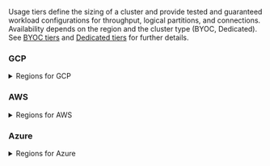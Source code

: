 
<!-- 
This content is auto-generated. Do not edit manually.

To regenerate this content, run:
  npx doc-tools generate cloud-regions -h

For source code and documentation:
- Source: https://github.com/redpanda-data/docs-extensions-and-macros/tree/main/tools/cloud-regions
- Docs: https://redpandadata.atlassian.net/wiki/spaces/DOC/pages/1185054748/Doc+Tools+CLI
-->

Usage tiers define the sizing of a cluster and provide tested and guaranteed workload configurations for throughput, logical partitions, and connections. Availability depends on the region and the cluster type (BYOC, Dedicated). See [BYOC tiers](https://docs.redpanda.com/redpanda-cloud/reference/tiers/byoc-tiers/) and [Dedicated tiers](https://docs.redpanda.com/redpanda-cloud/reference/tiers/dedicated-tiers/) for further details.


<h3>GCP</h3>
<details><summary>Regions for GCP</summary>
<p class="sr-only">Table of cloud regions and throughput tiers for GCP. Use the table headers for more information.</p>
<table aria-label="Cloud regions and throughput tiers for GCP">
  <tr>
    <th title="Cloud region name (such as us-central1)">Region</th>
    <th title="Availability zones in the region (comma-separated)">Zones</th>
    <th title="Available throughput tiers and cluster types in this region">Throughput Tiers</th>
  </tr>
  <tr>
    <td>asia-east1</td>
    <td>asia-east1-a,asia-east1-b,asia-east1-c</td>
    <td>
      <ul>
        <li>tier-1-gcp-v2-x86: BYOC, Dedicated</li>
        <li>tier-2-gcp-v2-x86: BYOC, Dedicated</li>
        <li>tier-3-gcp-v2-x86: BYOC, Dedicated</li>
        <li>tier-4-gcp-v2-x86: BYOC, Dedicated</li>
        <li>tier-5-gcp-v2-x86: BYOC, Dedicated</li>
        <li>tier-6-gcp-v2-x86: BYOC</li>
        <li>tier-7-gcp-v2-x86: BYOC</li>
        <li>tier-8-gcp-v2-x86: BYOC</li>
        <li>tier-9-gcp-v2-x86: BYOC</li>
      </ul>
    </td>
  </tr>
  <tr>
    <td>asia-northeast1</td>
    <td>asia-northeast1-a,asia-northeast1-b,asia-northeast1-c</td>
    <td>
      <ul>
        <li>tier-1-gcp-v2-x86: BYOC, Dedicated</li>
        <li>tier-2-gcp-v2-x86: BYOC, Dedicated</li>
        <li>tier-3-gcp-v2-x86: BYOC, Dedicated</li>
        <li>tier-4-gcp-v2-x86: BYOC, Dedicated</li>
        <li>tier-5-gcp-v2-x86: BYOC, Dedicated</li>
        <li>tier-6-gcp-v2-x86: BYOC</li>
        <li>tier-7-gcp-v2-x86: BYOC</li>
        <li>tier-8-gcp-v2-x86: BYOC</li>
        <li>tier-9-gcp-v2-x86: BYOC</li>
      </ul>
    </td>
  </tr>
  <tr>
    <td>asia-south1</td>
    <td>asia-south1-a,asia-south1-b,asia-south1-c</td>
    <td>
      <ul>
        <li>tier-1-gcp-v2-x86: BYOC, Dedicated</li>
        <li>tier-2-gcp-v2-x86: BYOC, Dedicated</li>
        <li>tier-3-gcp-v2-x86: BYOC, Dedicated</li>
        <li>tier-4-gcp-v2-x86: BYOC, Dedicated</li>
        <li>tier-5-gcp-v2-x86: BYOC, Dedicated</li>
        <li>tier-6-gcp-v2-x86: BYOC</li>
        <li>tier-7-gcp-v2-x86: BYOC</li>
        <li>tier-8-gcp-v2-x86: BYOC</li>
        <li>tier-9-gcp-v2-x86: BYOC</li>
      </ul>
    </td>
  </tr>
  <tr>
    <td>asia-southeast1</td>
    <td>asia-southeast1-a,asia-southeast1-b,asia-southeast1-c</td>
    <td>
      <ul>
        <li>tier-1-gcp-v2-x86: BYOC, Dedicated</li>
        <li>tier-2-gcp-v2-x86: BYOC, Dedicated</li>
        <li>tier-3-gcp-v2-x86: BYOC, Dedicated</li>
        <li>tier-4-gcp-v2-x86: BYOC, Dedicated</li>
        <li>tier-5-gcp-v2-x86: BYOC, Dedicated</li>
        <li>tier-6-gcp-v2-x86: BYOC</li>
        <li>tier-7-gcp-v2-x86: BYOC</li>
        <li>tier-8-gcp-v2-x86: BYOC</li>
        <li>tier-9-gcp-v2-x86: BYOC</li>
      </ul>
    </td>
  </tr>
  <tr>
    <td>australia-southeast1</td>
    <td>australia-southeast1-a,australia-southeast1-b,australia-southeast1-c</td>
    <td>
      <ul>
        <li>tier-1-gcp-v2-x86: BYOC, Dedicated</li>
        <li>tier-2-gcp-v2-x86: BYOC, Dedicated</li>
        <li>tier-3-gcp-v2-x86: BYOC, Dedicated</li>
        <li>tier-4-gcp-v2-x86: BYOC, Dedicated</li>
        <li>tier-5-gcp-v2-x86: BYOC, Dedicated</li>
        <li>tier-6-gcp-v2-x86: BYOC</li>
        <li>tier-7-gcp-v2-x86: BYOC</li>
        <li>tier-8-gcp-v2-x86: BYOC</li>
        <li>tier-9-gcp-v2-x86: BYOC</li>
      </ul>
    </td>
  </tr>
  <tr>
    <td>europe-southwest1</td>
    <td>europe-southwest1-a,europe-southwest1-b,europe-southwest1-c</td>
    <td>
      <ul>
        <li>tier-1-gcp-v2-x86: BYOC</li>
        <li>tier-2-gcp-v2-x86: BYOC</li>
        <li>tier-3-gcp-v2-x86: BYOC</li>
        <li>tier-4-gcp-v2-x86: BYOC</li>
        <li>tier-5-gcp-v2-x86: BYOC</li>
        <li>tier-6-gcp-v2-x86: BYOC</li>
        <li>tier-7-gcp-v2-x86: BYOC</li>
        <li>tier-8-gcp-v2-x86: BYOC</li>
        <li>tier-9-gcp-v2-x86: BYOC</li>
      </ul>
    </td>
  </tr>
  <tr>
    <td>europe-west1</td>
    <td>europe-west1-b,europe-west1-c,europe-west1-d</td>
    <td>
      <ul>
        <li>tier-1-gcp-v2-x86: BYOC, Dedicated</li>
        <li>tier-2-gcp-v2-x86: BYOC, Dedicated</li>
        <li>tier-3-gcp-v2-x86: BYOC, Dedicated</li>
        <li>tier-4-gcp-v2-x86: BYOC, Dedicated</li>
        <li>tier-5-gcp-v2-x86: BYOC, Dedicated</li>
        <li>tier-6-gcp-v2-x86: BYOC</li>
        <li>tier-7-gcp-v2-x86: BYOC</li>
        <li>tier-8-gcp-v2-x86: BYOC</li>
        <li>tier-9-gcp-v2-x86: BYOC</li>
      </ul>
    </td>
  </tr>
  <tr>
    <td>europe-west2</td>
    <td>europe-west2-a,europe-west2-b,europe-west2-c</td>
    <td>
      <ul>
        <li>tier-1-gcp-v2-x86: BYOC, Dedicated</li>
        <li>tier-2-gcp-v2-x86: BYOC, Dedicated</li>
        <li>tier-3-gcp-v2-x86: BYOC, Dedicated</li>
        <li>tier-4-gcp-v2-x86: BYOC, Dedicated</li>
        <li>tier-5-gcp-v2-x86: BYOC, Dedicated</li>
        <li>tier-6-gcp-v2-x86: BYOC</li>
        <li>tier-7-gcp-v2-x86: BYOC</li>
        <li>tier-8-gcp-v2-x86: BYOC</li>
        <li>tier-9-gcp-v2-x86: BYOC</li>
      </ul>
    </td>
  </tr>
  <tr>
    <td>europe-west3</td>
    <td>europe-west3-a,europe-west3-b,europe-west3-c</td>
    <td>
      <ul>
        <li>tier-1-gcp-v2-x86: BYOC, Dedicated</li>
        <li>tier-2-gcp-v2-x86: BYOC, Dedicated</li>
        <li>tier-3-gcp-v2-x86: BYOC, Dedicated</li>
        <li>tier-4-gcp-v2-x86: BYOC, Dedicated</li>
        <li>tier-5-gcp-v2-x86: BYOC, Dedicated</li>
        <li>tier-6-gcp-v2-x86: BYOC, Dedicated</li>
        <li>tier-7-gcp-v2-x86: BYOC, Dedicated</li>
        <li>tier-8-gcp-v2-x86: BYOC, Dedicated</li>
        <li>tier-9-gcp-v2-x86: BYOC, Dedicated</li>
      </ul>
    </td>
  </tr>
  <tr>
    <td>europe-west4</td>
    <td>europe-west4-a,europe-west4-b,europe-west4-c</td>
    <td>
      <ul>
        <li>tier-1-gcp-v2-x86: BYOC</li>
        <li>tier-2-gcp-v2-x86: BYOC</li>
        <li>tier-3-gcp-v2-x86: BYOC</li>
        <li>tier-4-gcp-v2-x86: BYOC</li>
        <li>tier-5-gcp-v2-x86: BYOC</li>
        <li>tier-6-gcp-v2-x86: BYOC</li>
        <li>tier-7-gcp-v2-x86: BYOC</li>
        <li>tier-8-gcp-v2-x86: BYOC</li>
        <li>tier-9-gcp-v2-x86: BYOC</li>
      </ul>
    </td>
  </tr>
  <tr>
    <td>europe-west9</td>
    <td>europe-west9-a,europe-west9-b,europe-west9-c</td>
    <td>
      <ul>
        <li>tier-1-gcp-v2-x86: BYOC</li>
        <li>tier-2-gcp-v2-x86: BYOC</li>
        <li>tier-3-gcp-v2-x86: BYOC</li>
        <li>tier-4-gcp-v2-x86: BYOC</li>
        <li>tier-5-gcp-v2-x86: BYOC</li>
        <li>tier-6-gcp-v2-x86: BYOC</li>
        <li>tier-7-gcp-v2-x86: BYOC</li>
        <li>tier-8-gcp-v2-x86: BYOC</li>
        <li>tier-9-gcp-v2-x86: BYOC</li>
      </ul>
    </td>
  </tr>
  <tr>
    <td>northamerica-northeast1</td>
    <td>northamerica-northeast1-a,northamerica-northeast1-b,northamerica-northeast1-c</td>
    <td>
      <ul>
        <li>tier-1-gcp-v2-x86: BYOC, Dedicated</li>
        <li>tier-2-gcp-v2-x86: BYOC, Dedicated</li>
        <li>tier-3-gcp-v2-x86: BYOC, Dedicated</li>
        <li>tier-4-gcp-v2-x86: BYOC, Dedicated</li>
        <li>tier-5-gcp-v2-x86: BYOC, Dedicated</li>
        <li>tier-6-gcp-v2-x86: BYOC</li>
        <li>tier-7-gcp-v2-x86: BYOC</li>
        <li>tier-8-gcp-v2-x86: BYOC</li>
        <li>tier-9-gcp-v2-x86: BYOC</li>
      </ul>
    </td>
  </tr>
  <tr>
    <td>southamerica-east1</td>
    <td>southamerica-east1-b,southamerica-east1-c,southamerica-east1-a</td>
    <td>
      <ul>
        <li>tier-1-gcp-v2-x86: BYOC, Dedicated</li>
        <li>tier-2-gcp-v2-x86: BYOC, Dedicated</li>
        <li>tier-3-gcp-v2-x86: BYOC, Dedicated</li>
        <li>tier-4-gcp-v2-x86: BYOC, Dedicated</li>
        <li>tier-5-gcp-v2-x86: BYOC, Dedicated</li>
        <li>tier-6-gcp-v2-x86: BYOC</li>
        <li>tier-7-gcp-v2-x86: BYOC</li>
        <li>tier-8-gcp-v2-x86: BYOC</li>
        <li>tier-9-gcp-v2-x86: BYOC</li>
      </ul>
    </td>
  </tr>
  <tr>
    <td>southamerica-west1</td>
    <td>southamerica-west1-b</td>
    <td>
      <ul>
        <li>tier-1-gcp-v2-x86: BYOC</li>
        <li>tier-2-gcp-v2-x86: BYOC</li>
        <li>tier-3-gcp-v2-x86: BYOC</li>
        <li>tier-4-gcp-v2-x86: BYOC</li>
        <li>tier-5-gcp-v2-x86: BYOC</li>
        <li>tier-6-gcp-v2-x86: BYOC</li>
        <li>tier-7-gcp-v2-x86: BYOC</li>
        <li>tier-8-gcp-v2-x86: BYOC</li>
        <li>tier-9-gcp-v2-x86: BYOC</li>
      </ul>
    </td>
  </tr>
  <tr>
    <td>us-central1</td>
    <td>us-central1-a,us-central1-b,us-central1-c,us-central1-f</td>
    <td>
      <ul>
        <li>tier-1-gcp-v2-x86: BYOC, Dedicated</li>
        <li>tier-2-gcp-v2-x86: BYOC, Dedicated</li>
        <li>tier-3-gcp-v2-x86: BYOC, Dedicated</li>
        <li>tier-4-gcp-v2-x86: BYOC, Dedicated</li>
        <li>tier-5-gcp-v2-x86: BYOC, Dedicated</li>
        <li>tier-6-gcp-v2-x86: BYOC</li>
        <li>tier-7-gcp-v2-x86: BYOC</li>
        <li>tier-8-gcp-v2-x86: BYOC</li>
        <li>tier-9-gcp-v2-x86: BYOC</li>
      </ul>
    </td>
  </tr>
  <tr>
    <td>us-east1</td>
    <td>us-east1-b,us-east1-c,us-east1-d</td>
    <td>
      <ul>
        <li>tier-1-gcp-v2-x86: BYOC, Dedicated</li>
        <li>tier-2-gcp-v2-x86: BYOC, Dedicated</li>
        <li>tier-3-gcp-v2-x86: BYOC, Dedicated</li>
        <li>tier-4-gcp-v2-x86: BYOC, Dedicated</li>
        <li>tier-5-gcp-v2-x86: BYOC, Dedicated</li>
        <li>tier-6-gcp-v2-x86: BYOC</li>
        <li>tier-7-gcp-v2-x86: BYOC</li>
        <li>tier-8-gcp-v2-x86: BYOC</li>
        <li>tier-9-gcp-v2-x86: BYOC</li>
      </ul>
    </td>
  </tr>
  <tr>
    <td>us-east4</td>
    <td>us-east4-a,us-east4-b,us-east4-c</td>
    <td>
      <ul>
        <li>tier-1-gcp-v2-x86: BYOC</li>
        <li>tier-2-gcp-v2-x86: BYOC</li>
        <li>tier-3-gcp-v2-x86: BYOC</li>
        <li>tier-4-gcp-v2-x86: BYOC</li>
        <li>tier-5-gcp-v2-x86: BYOC</li>
        <li>tier-6-gcp-v2-x86: BYOC</li>
        <li>tier-7-gcp-v2-x86: BYOC</li>
        <li>tier-8-gcp-v2-x86: BYOC</li>
        <li>tier-9-gcp-v2-x86: BYOC</li>
      </ul>
    </td>
  </tr>
  <tr>
    <td>us-west1</td>
    <td>us-west1-a,us-west1-b,us-west1-c</td>
    <td>
      <ul>
        <li>tier-1-gcp-v2-x86: BYOC</li>
        <li>tier-2-gcp-v2-x86: BYOC</li>
        <li>tier-3-gcp-v2-x86: BYOC</li>
        <li>tier-4-gcp-v2-x86: BYOC</li>
        <li>tier-5-gcp-v2-x86: BYOC</li>
        <li>tier-6-gcp-v2-x86: BYOC</li>
        <li>tier-7-gcp-v2-x86: BYOC</li>
        <li>tier-8-gcp-v2-x86: BYOC</li>
        <li>tier-9-gcp-v2-x86: BYOC</li>
      </ul>
    </td>
  </tr>
  <tr>
    <td>us-west2</td>
    <td>us-west2-a,us-west2-b,us-west2-c</td>
    <td>
      <ul>
        <li>tier-1-gcp-v2-x86: BYOC</li>
        <li>tier-2-gcp-v2-x86: BYOC</li>
        <li>tier-3-gcp-v2-x86: BYOC</li>
        <li>tier-4-gcp-v2-x86: BYOC</li>
        <li>tier-5-gcp-v2-x86: BYOC</li>
        <li>tier-6-gcp-v2-x86: BYOC</li>
        <li>tier-7-gcp-v2-x86: BYOC</li>
        <li>tier-8-gcp-v2-x86: BYOC</li>
        <li>tier-9-gcp-v2-x86: BYOC</li>
      </ul>
    </td>
  </tr>
</table>

</details>
<h3>AWS</h3>
<details><summary>Regions for AWS</summary>
<p class="sr-only">Table of cloud regions and throughput tiers for AWS. Use the table headers for more information.</p>
<table aria-label="Cloud regions and throughput tiers for AWS">
  <tr>
    <th title="Cloud region name (such as us-central1)">Region</th>
    <th title="Availability zones in the region (comma-separated)">Zones</th>
    <th title="Available throughput tiers and cluster types in this region">Throughput Tiers</th>
  </tr>
  <tr>
    <td>af-south-1</td>
    <td>afs1-az1,afs1-az2,afs1-az3</td>
    <td>
      <ul>
        <li>tier-1-aws-v2-x86: BYOC</li>
        <li>tier-2-aws-v2-x86: BYOC</li>
        <li>tier-3-aws-v2-x86: BYOC</li>
        <li>tier-4-aws-v2-x86: BYOC</li>
        <li>tier-5-aws-v2-x86: BYOC</li>
        <li>tier-6-aws-v2-x86: BYOC</li>
        <li>tier-7-aws-v2-x86: BYOC</li>
        <li>tier-8-aws-v2-x86: BYOC</li>
        <li>tier-9-aws-v2-x86: BYOC</li>
      </ul>
    </td>
  </tr>
  <tr>
    <td>ap-east-1</td>
    <td>ape1-az1,ape1-az2,ape1-az3</td>
    <td>
      <ul>
        <li>tier-1-aws-v2-x86: BYOC</li>
        <li>tier-2-aws-v2-x86: BYOC</li>
        <li>tier-3-aws-v2-x86: BYOC</li>
        <li>tier-4-aws-v2-x86: BYOC</li>
        <li>tier-5-aws-v2-x86: BYOC</li>
        <li>tier-6-aws-v2-x86: BYOC</li>
        <li>tier-7-aws-v2-x86: BYOC</li>
        <li>tier-8-aws-v2-x86: BYOC</li>
        <li>tier-9-aws-v2-x86: BYOC</li>
      </ul>
    </td>
  </tr>
  <tr>
    <td>ap-northeast-1</td>
    <td>apne1-az4,apne1-az1,apne1-az2</td>
    <td>
      <ul>
        <li>tier-1-aws-v2-x86: BYOC</li>
        <li>tier-1-aws-v3-arm: BYOC, Dedicated</li>
        <li>tier-2-aws-v2-x86: BYOC</li>
        <li>tier-2-aws-v3-arm: BYOC, Dedicated</li>
        <li>tier-3-aws-v2-x86: BYOC</li>
        <li>tier-3-aws-v3-arm: BYOC, Dedicated</li>
        <li>tier-4-aws-v2-x86: BYOC</li>
        <li>tier-4-aws-v3-arm: BYOC, Dedicated</li>
        <li>tier-5-aws-v2-x86: BYOC</li>
        <li>tier-5-aws-v3-arm: BYOC, Dedicated</li>
        <li>tier-6-aws-v2-x86: BYOC</li>
        <li>tier-6-aws-v3-arm: BYOC</li>
        <li>tier-7-aws-v2-x86: BYOC</li>
        <li>tier-7-aws-v3-arm: BYOC</li>
        <li>tier-8-aws-v2-x86: BYOC</li>
        <li>tier-8-aws-v3-arm: BYOC</li>
        <li>tier-9-aws-v2-x86: BYOC</li>
        <li>tier-9-aws-v3-arm: BYOC</li>
      </ul>
    </td>
  </tr>
  <tr>
    <td>ap-south-1</td>
    <td>aps1-az1,aps1-az2,aps1-az3</td>
    <td>
      <ul>
        <li>tier-1-aws-v2-x86: BYOC</li>
        <li>tier-1-aws-v3-arm: BYOC, Dedicated</li>
        <li>tier-2-aws-v2-x86: BYOC</li>
        <li>tier-2-aws-v3-arm: BYOC, Dedicated</li>
        <li>tier-3-aws-v2-x86: BYOC</li>
        <li>tier-3-aws-v3-arm: BYOC, Dedicated</li>
        <li>tier-4-aws-v2-x86: BYOC</li>
        <li>tier-4-aws-v3-arm: BYOC, Dedicated</li>
        <li>tier-5-aws-v2-x86: BYOC</li>
        <li>tier-5-aws-v3-arm: BYOC, Dedicated</li>
        <li>tier-6-aws-v2-x86: BYOC</li>
        <li>tier-6-aws-v3-arm: BYOC</li>
        <li>tier-7-aws-v2-x86: BYOC</li>
        <li>tier-7-aws-v3-arm: BYOC</li>
        <li>tier-8-aws-v2-x86: BYOC</li>
        <li>tier-8-aws-v3-arm: BYOC</li>
        <li>tier-9-aws-v2-x86: BYOC</li>
        <li>tier-9-aws-v3-arm: BYOC</li>
      </ul>
    </td>
  </tr>
  <tr>
    <td>ap-southeast-1</td>
    <td>apse1-az1,apse1-az2,apse1-az3</td>
    <td>
      <ul>
        <li>tier-1-aws-v2-x86: BYOC</li>
        <li>tier-1-aws-v3-arm: BYOC, Dedicated</li>
        <li>tier-2-aws-v2-x86: BYOC</li>
        <li>tier-2-aws-v3-arm: BYOC, Dedicated</li>
        <li>tier-3-aws-v2-x86: BYOC</li>
        <li>tier-3-aws-v3-arm: BYOC, Dedicated</li>
        <li>tier-4-aws-v2-x86: BYOC</li>
        <li>tier-4-aws-v3-arm: BYOC, Dedicated</li>
        <li>tier-5-aws-v2-x86: BYOC</li>
        <li>tier-5-aws-v3-arm: BYOC, Dedicated</li>
        <li>tier-6-aws-v2-x86: BYOC</li>
        <li>tier-6-aws-v3-arm: BYOC</li>
        <li>tier-7-aws-v2-x86: BYOC</li>
        <li>tier-7-aws-v3-arm: BYOC</li>
        <li>tier-8-aws-v2-x86: BYOC</li>
        <li>tier-8-aws-v3-arm: BYOC</li>
        <li>tier-9-aws-v2-x86: BYOC</li>
        <li>tier-9-aws-v3-arm: BYOC</li>
      </ul>
    </td>
  </tr>
  <tr>
    <td>ap-southeast-2</td>
    <td>apse2-az1,apse2-az3,apse2-az2</td>
    <td>
      <ul>
        <li>tier-1-aws-v2-x86: BYOC</li>
        <li>tier-1-aws-v3-arm: BYOC, Dedicated</li>
        <li>tier-2-aws-v2-x86: BYOC</li>
        <li>tier-2-aws-v3-arm: BYOC, Dedicated</li>
        <li>tier-3-aws-v2-x86: BYOC</li>
        <li>tier-3-aws-v3-arm: BYOC, Dedicated</li>
        <li>tier-4-aws-v2-x86: BYOC</li>
        <li>tier-4-aws-v3-arm: BYOC, Dedicated</li>
        <li>tier-5-aws-v2-x86: BYOC</li>
        <li>tier-5-aws-v3-arm: BYOC, Dedicated</li>
        <li>tier-6-aws-v2-x86: BYOC</li>
        <li>tier-6-aws-v3-arm: BYOC</li>
        <li>tier-7-aws-v2-x86: BYOC</li>
        <li>tier-7-aws-v3-arm: BYOC</li>
        <li>tier-8-aws-v2-x86: BYOC</li>
        <li>tier-8-aws-v3-arm: BYOC</li>
        <li>tier-9-aws-v2-x86: BYOC</li>
        <li>tier-9-aws-v3-arm: BYOC</li>
      </ul>
    </td>
  </tr>
  <tr>
    <td>ap-southeast-3</td>
    <td>apse3-az1,apse3-az2,apse3-az3</td>
    <td>
      <ul>
        <li>tier-1-aws-v2-x86: BYOC</li>
        <li>tier-2-aws-v2-x86: BYOC</li>
        <li>tier-3-aws-v2-x86: BYOC</li>
        <li>tier-4-aws-v2-x86: BYOC</li>
        <li>tier-5-aws-v2-x86: BYOC</li>
        <li>tier-6-aws-v2-x86: BYOC</li>
        <li>tier-7-aws-v2-x86: BYOC</li>
        <li>tier-8-aws-v2-x86: BYOC</li>
        <li>tier-9-aws-v2-x86: BYOC</li>
      </ul>
    </td>
  </tr>
  <tr>
    <td>ca-central-1</td>
    <td>cac1-az1,cac1-az2,cac1-az4</td>
    <td>
      <ul>
        <li>tier-1-aws-v2-arm: BYOC, Dedicated</li>
        <li>tier-1-aws-v2-x86: BYOC</li>
        <li>tier-2-aws-v2-arm: BYOC, Dedicated</li>
        <li>tier-2-aws-v2-x86: BYOC</li>
        <li>tier-3-aws-v2-arm: BYOC, Dedicated</li>
        <li>tier-3-aws-v2-x86: BYOC</li>
        <li>tier-4-aws-v2-arm: BYOC, Dedicated</li>
        <li>tier-4-aws-v2-x86: BYOC</li>
        <li>tier-5-aws-v2-arm: BYOC, Dedicated</li>
        <li>tier-5-aws-v2-x86: BYOC</li>
        <li>tier-6-aws-v2-arm: BYOC</li>
        <li>tier-6-aws-v2-x86: BYOC</li>
        <li>tier-7-aws-v2-arm: BYOC</li>
        <li>tier-7-aws-v2-x86: BYOC</li>
        <li>tier-8-aws-v2-arm: BYOC</li>
        <li>tier-8-aws-v2-x86: BYOC</li>
        <li>tier-9-aws-v2-arm: BYOC</li>
        <li>tier-9-aws-v2-x86: BYOC</li>
      </ul>
    </td>
  </tr>
  <tr>
    <td>eu-central-1</td>
    <td>euc1-az2,euc1-az3,euc1-az1</td>
    <td>
      <ul>
        <li>tier-1-aws-v2-x86: BYOC</li>
        <li>tier-1-aws-v3-arm: BYOC, Dedicated</li>
        <li>tier-2-aws-v2-x86: BYOC</li>
        <li>tier-2-aws-v3-arm: BYOC, Dedicated</li>
        <li>tier-3-aws-v2-x86: BYOC</li>
        <li>tier-3-aws-v3-arm: BYOC, Dedicated</li>
        <li>tier-4-aws-v2-x86: BYOC</li>
        <li>tier-4-aws-v3-arm: BYOC, Dedicated</li>
        <li>tier-5-aws-v2-x86: BYOC</li>
        <li>tier-5-aws-v3-arm: BYOC, Dedicated</li>
        <li>tier-6-aws-v2-x86: BYOC</li>
        <li>tier-6-aws-v3-arm: BYOC</li>
        <li>tier-7-aws-v2-x86: BYOC</li>
        <li>tier-7-aws-v3-arm: BYOC</li>
        <li>tier-8-aws-v2-x86: BYOC</li>
        <li>tier-8-aws-v3-arm: BYOC</li>
        <li>tier-9-aws-v2-x86: BYOC</li>
        <li>tier-9-aws-v3-arm: BYOC</li>
      </ul>
    </td>
  </tr>
  <tr>
    <td>eu-north-1</td>
    <td>eun1-az1,eun1-az2,eun1-az3</td>
    <td>
      <ul>
        <li>tier-1-aws-v3-arm: BYOC</li>
        <li>tier-2-aws-v3-arm: BYOC</li>
        <li>tier-3-aws-v3-arm: BYOC</li>
        <li>tier-4-aws-v3-arm: BYOC</li>
        <li>tier-5-aws-v3-arm: BYOC</li>
        <li>tier-6-aws-v3-arm: BYOC</li>
        <li>tier-7-aws-v3-arm: BYOC</li>
        <li>tier-8-aws-v3-arm: BYOC</li>
        <li>tier-9-aws-v3-arm: BYOC</li>
      </ul>
    </td>
  </tr>
  <tr>
    <td>eu-south-1</td>
    <td>eus1-az1,eus1-az2,eus1-az3</td>
    <td>
      <ul>
        <li>tier-1-aws-v2-x86: BYOC</li>
        <li>tier-2-aws-v2-x86: BYOC</li>
        <li>tier-3-aws-v2-x86: BYOC</li>
        <li>tier-4-aws-v2-x86: BYOC</li>
        <li>tier-5-aws-v2-x86: BYOC</li>
        <li>tier-6-aws-v2-x86: BYOC</li>
        <li>tier-7-aws-v2-x86: BYOC</li>
        <li>tier-8-aws-v2-x86: BYOC</li>
        <li>tier-9-aws-v2-x86: BYOC</li>
      </ul>
    </td>
  </tr>
  <tr>
    <td>eu-west-1</td>
    <td>euw1-az1,euw1-az2,euw1-az3</td>
    <td>
      <ul>
        <li>tier-1-aws-v2-x86: BYOC</li>
        <li>tier-1-aws-v3-arm: BYOC, Dedicated</li>
        <li>tier-2-aws-v2-x86: BYOC</li>
        <li>tier-2-aws-v3-arm: BYOC, Dedicated</li>
        <li>tier-3-aws-v2-x86: BYOC</li>
        <li>tier-3-aws-v3-arm: BYOC, Dedicated</li>
        <li>tier-4-aws-v2-x86: BYOC</li>
        <li>tier-4-aws-v3-arm: BYOC, Dedicated</li>
        <li>tier-5-aws-v2-x86: BYOC</li>
        <li>tier-5-aws-v3-arm: BYOC, Dedicated</li>
        <li>tier-6-aws-v2-x86: BYOC</li>
        <li>tier-6-aws-v3-arm: BYOC</li>
        <li>tier-7-aws-v2-x86: BYOC</li>
        <li>tier-7-aws-v3-arm: BYOC</li>
        <li>tier-8-aws-v2-x86: BYOC</li>
        <li>tier-8-aws-v3-arm: BYOC</li>
        <li>tier-9-aws-v2-x86: BYOC</li>
        <li>tier-9-aws-v3-arm: BYOC</li>
      </ul>
    </td>
  </tr>
  <tr>
    <td>eu-west-2</td>
    <td>euw2-az1,euw2-az2,euw2-az3</td>
    <td>
      <ul>
        <li>tier-1-aws-v2-arm: BYOC, Dedicated</li>
        <li>tier-1-aws-v2-x86: BYOC</li>
        <li>tier-2-aws-v2-arm: BYOC, Dedicated</li>
        <li>tier-2-aws-v2-x86: BYOC</li>
        <li>tier-3-aws-v2-arm: BYOC, Dedicated</li>
        <li>tier-3-aws-v2-x86: BYOC</li>
        <li>tier-4-aws-v2-arm: BYOC, Dedicated</li>
        <li>tier-4-aws-v2-x86: BYOC</li>
        <li>tier-5-aws-v2-arm: BYOC, Dedicated</li>
        <li>tier-5-aws-v2-x86: BYOC</li>
        <li>tier-6-aws-v2-arm: BYOC</li>
        <li>tier-6-aws-v2-x86: BYOC</li>
        <li>tier-7-aws-v2-arm: BYOC</li>
        <li>tier-7-aws-v2-x86: BYOC</li>
        <li>tier-8-aws-v2-arm: BYOC</li>
        <li>tier-8-aws-v2-x86: BYOC</li>
        <li>tier-9-aws-v2-arm: BYOC</li>
        <li>tier-9-aws-v2-x86: BYOC</li>
      </ul>
    </td>
  </tr>
  <tr>
    <td>eu-west-3</td>
    <td>euw3-az1,euw3-az2,euw3-az3</td>
    <td>
      <ul>
        <li>tier-1-aws-v2-arm: BYOC, Dedicated</li>
        <li>tier-2-aws-v2-arm: BYOC, Dedicated</li>
        <li>tier-3-aws-v2-arm: BYOC, Dedicated</li>
        <li>tier-4-aws-v2-arm: BYOC, Dedicated</li>
        <li>tier-5-aws-v2-arm: BYOC, Dedicated</li>
        <li>tier-6-aws-v2-arm: BYOC, Dedicated</li>
        <li>tier-7-aws-v2-arm: BYOC, Dedicated</li>
        <li>tier-8-aws-v2-arm: BYOC, Dedicated</li>
        <li>tier-9-aws-v2-arm: BYOC, Dedicated</li>
      </ul>
    </td>
  </tr>
  <tr>
    <td>me-central-1</td>
    <td>mec1-az1,mec1-az2,mec1-az3</td>
    <td>
      <ul>
        <li>tier-1-aws-v2-x86: BYOC</li>
        <li>tier-2-aws-v2-x86: BYOC</li>
        <li>tier-3-aws-v2-x86: BYOC</li>
        <li>tier-4-aws-v2-x86: BYOC</li>
        <li>tier-5-aws-v2-x86: BYOC</li>
        <li>tier-6-aws-v2-x86: BYOC</li>
        <li>tier-7-aws-v2-x86: BYOC</li>
        <li>tier-8-aws-v2-x86: BYOC</li>
        <li>tier-9-aws-v2-x86: BYOC</li>
      </ul>
    </td>
  </tr>
  <tr>
    <td>sa-east-1</td>
    <td>sae1-az1,sae1-az2,sae1-az3</td>
    <td>
      <ul>
        <li>tier-1-aws-v2-x86: BYOC</li>
        <li>tier-2-aws-v2-x86: BYOC</li>
        <li>tier-3-aws-v2-x86: BYOC</li>
        <li>tier-4-aws-v2-x86: BYOC</li>
        <li>tier-5-aws-v2-x86: BYOC</li>
        <li>tier-6-aws-v2-x86: BYOC</li>
        <li>tier-7-aws-v2-x86: BYOC</li>
        <li>tier-8-aws-v2-x86: BYOC</li>
        <li>tier-9-aws-v2-x86: BYOC</li>
      </ul>
    </td>
  </tr>
  <tr>
    <td>us-east-1</td>
    <td>use1-az1,use1-az2,use1-az4,use1-az5,use1-az6</td>
    <td>
      <ul>
        <li>tier-1-aws-v2-x86: BYOC</li>
        <li>tier-1-aws-v3-arm: BYOC, Dedicated</li>
        <li>tier-2-aws-v2-x86: BYOC</li>
        <li>tier-2-aws-v3-arm: BYOC, Dedicated</li>
        <li>tier-3-aws-v2-x86: BYOC</li>
        <li>tier-3-aws-v3-arm: BYOC, Dedicated</li>
        <li>tier-4-aws-v2-x86: BYOC</li>
        <li>tier-4-aws-v3-arm: BYOC, Dedicated</li>
        <li>tier-5-aws-v2-x86: BYOC</li>
        <li>tier-5-aws-v3-arm: BYOC, Dedicated</li>
        <li>tier-6-aws-v2-x86: BYOC</li>
        <li>tier-6-aws-v3-arm: BYOC</li>
        <li>tier-7-aws-v2-x86: BYOC</li>
        <li>tier-7-aws-v3-arm: BYOC</li>
        <li>tier-8-aws-v2-x86: BYOC</li>
        <li>tier-8-aws-v3-arm: BYOC</li>
        <li>tier-9-aws-v2-x86: BYOC</li>
        <li>tier-9-aws-v3-arm: BYOC</li>
      </ul>
    </td>
  </tr>
  <tr>
    <td>us-east-2</td>
    <td>use2-az1,use2-az2,use2-az3</td>
    <td>
      <ul>
        <li>tier-1-aws-v2-x86: BYOC</li>
        <li>tier-1-aws-v3-arm: BYOC, Dedicated</li>
        <li>tier-2-aws-v2-x86: BYOC</li>
        <li>tier-2-aws-v3-arm: BYOC, Dedicated</li>
        <li>tier-3-aws-v2-x86: BYOC</li>
        <li>tier-3-aws-v3-arm: BYOC, Dedicated</li>
        <li>tier-4-aws-v2-x86: BYOC</li>
        <li>tier-4-aws-v3-arm: BYOC, Dedicated</li>
        <li>tier-5-aws-v2-x86: BYOC</li>
        <li>tier-5-aws-v3-arm: BYOC, Dedicated</li>
        <li>tier-6-aws-v2-x86: BYOC</li>
        <li>tier-6-aws-v3-arm: BYOC</li>
        <li>tier-7-aws-v2-x86: BYOC</li>
        <li>tier-7-aws-v3-arm: BYOC</li>
        <li>tier-8-aws-v2-x86: BYOC</li>
        <li>tier-8-aws-v3-arm: BYOC</li>
        <li>tier-9-aws-v2-x86: BYOC</li>
        <li>tier-9-aws-v3-arm: BYOC</li>
      </ul>
    </td>
  </tr>
  <tr>
    <td>us-west-2</td>
    <td>usw2-az1,usw2-az2,usw2-az3</td>
    <td>
      <ul>
        <li>tier-1-aws-v2-x86: BYOC</li>
        <li>tier-1-aws-v3-arm: BYOC, Dedicated</li>
        <li>tier-2-aws-v2-x86: BYOC</li>
        <li>tier-2-aws-v3-arm: BYOC, Dedicated</li>
        <li>tier-3-aws-v2-x86: BYOC</li>
        <li>tier-3-aws-v3-arm: BYOC, Dedicated</li>
        <li>tier-4-aws-v2-x86: BYOC</li>
        <li>tier-4-aws-v3-arm: BYOC, Dedicated</li>
        <li>tier-5-aws-v2-x86: BYOC</li>
        <li>tier-5-aws-v3-arm: BYOC, Dedicated</li>
        <li>tier-6-aws-v2-x86: BYOC</li>
        <li>tier-6-aws-v3-arm: BYOC</li>
        <li>tier-7-aws-v2-x86: BYOC</li>
        <li>tier-7-aws-v3-arm: BYOC</li>
        <li>tier-8-aws-v2-x86: BYOC</li>
        <li>tier-8-aws-v3-arm: BYOC</li>
        <li>tier-9-aws-v2-x86: BYOC</li>
        <li>tier-9-aws-v3-arm: BYOC</li>
      </ul>
    </td>
  </tr>
</table>

</details>
<h3>Azure</h3>
<details><summary>Regions for Azure</summary>
<p class="sr-only">Table of cloud regions and throughput tiers for Azure. Use the table headers for more information.</p>
<table aria-label="Cloud regions and throughput tiers for Azure">
  <tr>
    <th title="Cloud region name (such as us-central1)">Region</th>
    <th title="Availability zones in the region (comma-separated)">Zones</th>
    <th title="Available throughput tiers and cluster types in this region">Throughput Tiers</th>
  </tr>
  <tr>
    <td>centralus</td>
    <td>centralus-az1,centralus-az2,centralus-az3</td>
    <td>
      <ul>
        <li>tier-1-azure-v3-x86: BYOC, Dedicated</li>
        <li>tier-2-azure-v3-x86: BYOC, Dedicated</li>
        <li>tier-3-azure-v3-x86: BYOC, Dedicated</li>
        <li>tier-4-azure-v3-x86: BYOC, Dedicated</li>
        <li>tier-5-azure-v3-x86: BYOC, Dedicated</li>
      </ul>
    </td>
  </tr>
  <tr>
    <td>eastus</td>
    <td>eastus-az1,eastus-az2,eastus-az3</td>
    <td>
      <ul>
        <li>tier-1-azure-v3-x86: BYOC, Dedicated</li>
        <li>tier-2-azure-v3-x86: BYOC, Dedicated</li>
        <li>tier-3-azure-v3-x86: BYOC, Dedicated</li>
        <li>tier-4-azure-v3-x86: BYOC, Dedicated</li>
        <li>tier-5-azure-v3-x86: BYOC, Dedicated</li>
      </ul>
    </td>
  </tr>
  <tr>
    <td>eastus2</td>
    <td>eastus2-az1,eastus2-az2,eastus2-az3</td>
    <td>
      <ul>
        <li>tier-1-azure-v3-x86: BYOC, Dedicated</li>
        <li>tier-2-azure-v3-x86: BYOC, Dedicated</li>
        <li>tier-3-azure-v3-x86: BYOC, Dedicated</li>
        <li>tier-4-azure-v3-x86: BYOC, Dedicated</li>
        <li>tier-5-azure-v3-x86: BYOC, Dedicated</li>
      </ul>
    </td>
  </tr>
  <tr>
    <td>northeurope</td>
    <td>northeurope-az1,northeurope-az2,northeurope-az3</td>
    <td>
      <ul>
        <li>tier-1-azure-v3-x86: BYOC</li>
        <li>tier-2-azure-v3-x86: BYOC</li>
        <li>tier-3-azure-v3-x86: BYOC</li>
        <li>tier-4-azure-v3-x86: BYOC</li>
        <li>tier-5-azure-v3-x86: BYOC</li>
      </ul>
    </td>
  </tr>
  <tr>
    <td>norwayeast</td>
    <td>norwayeast-az1,norwayeast-az2,norwayeast-az3</td>
    <td>
      <ul>
        <li>tier-1-azure-v3-x86: BYOC, Dedicated</li>
        <li>tier-2-azure-v3-x86: BYOC, Dedicated</li>
        <li>tier-3-azure-v3-x86: BYOC, Dedicated</li>
        <li>tier-4-azure-v3-x86: BYOC, Dedicated</li>
        <li>tier-5-azure-v3-x86: BYOC, Dedicated</li>
      </ul>
    </td>
  </tr>
  <tr>
    <td>uksouth</td>
    <td>uksouth-az1,uksouth-az2,uksouth-az3</td>
    <td>
      <ul>
        <li>tier-1-azure-v3-x86: BYOC, Dedicated</li>
        <li>tier-2-azure-v3-x86: BYOC, Dedicated</li>
        <li>tier-3-azure-v3-x86: BYOC, Dedicated</li>
        <li>tier-4-azure-v3-x86: BYOC, Dedicated</li>
        <li>tier-5-azure-v3-x86: BYOC, Dedicated</li>
      </ul>
    </td>
  </tr>
  <tr>
    <td>westeurope</td>
    <td>westeurope-az1,westeurope-az2,westeurope-az3</td>
    <td>
      <ul>
        <li>tier-1-azure-v3-x86: BYOC</li>
        <li>tier-2-azure-v3-x86: BYOC</li>
        <li>tier-3-azure-v3-x86: BYOC</li>
        <li>tier-4-azure-v3-x86: BYOC</li>
        <li>tier-5-azure-v3-x86: BYOC</li>
      </ul>
    </td>
  </tr>
  <tr>
    <td>westus2</td>
    <td>westus2-az1,westus2-az2,westus2-az3</td>
    <td>
      <ul>
        <li>tier-1-azure-v3-x86: BYOC</li>
        <li>tier-2-azure-v3-x86: BYOC</li>
        <li>tier-3-azure-v3-x86: BYOC</li>
        <li>tier-4-azure-v3-x86: BYOC</li>
        <li>tier-5-azure-v3-x86: BYOC</li>
      </ul>
    </td>
  </tr>
</table>

</details>
